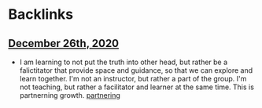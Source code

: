 
# Backlinks
## [December 26th, 2020](<December 26th, 2020.md>)
- I am learning to not put the truth into other head, but rather be a falictitator that provide space and guidance, so that we can explore and learn together. I'm not an instructor, but rather a part of the group. I'm not teaching, but rather a facilitator and learner at the same time. This is partnerning growth. [partnering](<partnering.md>)

